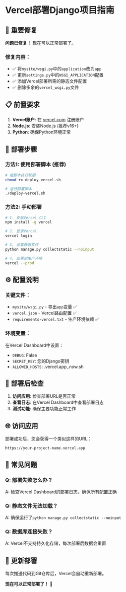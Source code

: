 # Vercel部署Django项目指南

## 🚨 重要修复

**问题已修复！** 现在可以正常部署了。

### 修复内容：
- ✅ 将`mysite/wsgi.py`中的`application`改为`app`
- ✅ 更新`settings.py`中的`WSGI_APPLICATION`配置
- ✅ 添加Vercel部署所需的静态文件配置
- ✅ 删除多余的`vercel_wsgi.py`文件

## 📋 前置要求

1. **Vercel账户**: 在 [vercel.com](https://vercel.com) 注册账户
2. **Node.js**: 安装Node.js (推荐v16+)
3. **Python**: 确保Python环境正常

## 🚀 部署步骤

### 方法1: 使用部署脚本 (推荐)

```bash
# 给脚本执行权限
chmod +x deploy-vercel.sh

# 运行部署脚本
./deploy-vercel.sh
```

### 方法2: 手动部署

```bash
# 1. 安装Vercel CLI
npm install -g vercel

# 2. 登录Vercel
vercel login

# 3. 收集静态文件
python manage.py collectstatic --noinput

# 4. 部署到生产环境
vercel --prod
```

## ⚙️ 配置说明

### 关键文件：
- `mysite/wsgi.py` - 导出`app`变量 ✅
- `vercel.json` - Vercel路由配置 ✅
- `requirements-vercel.txt` - 生产环境依赖 ✅

### 环境变量：
在Vercel Dashboard中设置：
- `DEBUG`: False
- `SECRET_KEY`: 您的Django密钥
- `ALLOWED_HOSTS`: .vercel.app,.now.sh

## 🔧 部署后检查

1. **访问应用**: 检查部署URL是否正常
2. **查看日志**: 在Vercel Dashboard中查看部署日志
3. **测试功能**: 确保主要功能正常工作

## 🌐 访问应用

部署成功后，您会获得一个类似这样的URL：
```
https://your-project-name.vercel.app
```

## 📝 常见问题

### Q: 部署失败怎么办？
A: 检查Vercel Dashboard的部署日志，确保所有配置正确

### Q: 静态文件无法加载？
A: 确保运行了`python manage.py collectstatic --noinput`

### Q: 数据库连接失败？
A: Vercel不支持持久化存储，每次部署后数据会重置

## 🔄 更新部署

每次推送代码到Git仓库后，Vercel会自动重新部署。

**现在可以正常部署了！** 🎉
